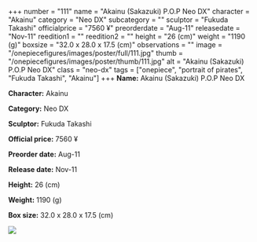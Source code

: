 +++
number = "111"
name = "Akainu (Sakazuki) P.O.P Neo DX"
character = "Akainu"
category = "Neo DX"
subcategory = ""
sculptor = "Fukuda Takashi"
officialprice = "7560 ¥"
preorderdate = "Aug-11"
releasedate = "Nov-11"
reedition1 = ""
reedition2 = ""
height = "26 (cm)"
weight = "1190 (g)"
boxsize = "32.0 x 28.0 x 17.5 (cm)"
observations = ""
image = "/onepiecefigures/images/poster/full/111.jpg"
thumb = "/onepiecefigures/images/poster/thumb/111.jpg"
alt = "Akainu (Sakazuki) P.O.P Neo DX"
class = "neo-dx"
tags = ["onepiece", "portrait of pirates", "Fukuda Takashi", "Akainu"]
+++
**Name:** Akainu (Sakazuki) P.O.P Neo DX

**Character:** Akainu

**Category:** Neo DX 

**Sculptor:** Fukuda Takashi

**Official price:** 7560 ¥

**Preorder date:** Aug-11

**Release date:** Nov-11

**Height:** 26 (cm)

**Weight:** 1190 (g)

**Box size:** 32.0 x 28.0 x 17.5 (cm)

<img src="/onepiecefigures/images/poster/thumb/111.jpg">
